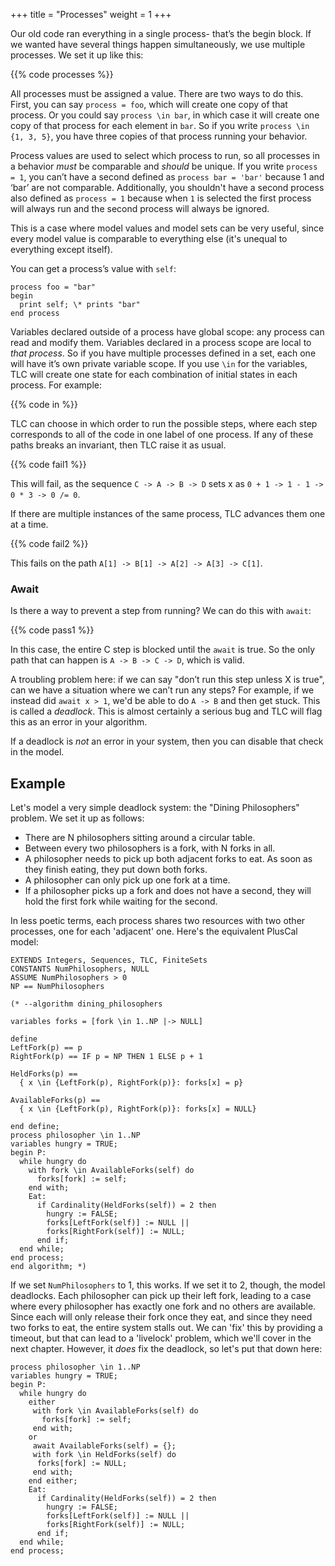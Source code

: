 +++
title = "Processes"
weight = 1
+++

Our old code ran everything in a single process- that’s the begin block. If we wanted have several things happen simultaneously, we use multiple processes. We set it up like this:

{{% code processes %}}

All processes must be assigned a value. There are two ways to do this. First, you can say `process = foo`, which will create one copy of that process. Or you could say `process \in bar`, in which case it will create one copy of that process for each element in `bar`. So if you write `process \in {1, 3, 5}`, you have three copies of that process running your behavior. 

Process values are used to select which process to run, so all processes in a behavior *must* be comparable and *should* be unique. If you write `process = 1`, you can’t have a second defined as `process bar = 'bar'` because 1 and ‘bar’ are not comparable. Additionally, you shouldn't have a second process also defined as `process = 1` because when `1` is selected the first process will always run and the second process will always be ignored.

This is a case where model values and model sets can be very useful, since every model value is comparable to everything else (it's unequal to everything except itself).

You can get a process’s value with `self`:

```tla
process foo = "bar"
begin
  print self; \* prints "bar"
end process
```

Variables declared outside of a process have global scope: any process can read and modify them. Variables declared in a process scope are local to _that process_. So if you have multiple processes defined in a set, each one will have it’s own private variable scope. If you use `\in` for the variables, TLC will create one state for each combination of initial states in each process. For example:

{{% code in %}}

TLC can choose in which order to run the possible steps, where each step corresponds to all of the code in one label of one process. If any of these paths breaks an invariant, then TLC raise it as usual.

{{% code fail1 %}}

This will fail, as the sequence `C -> A -> B -> D` sets x as `0 + 1 -> 1 - 1 -> 0 * 3 -> 0 /= 0`.

If there are multiple instances of the same process, TLC advances them one at a time.

{{% code fail2 %}}

This fails on the path `A[1] -> B[1] -> A[2] -> A[3] -> C[1]`.

### Await

Is there a way to prevent a step from running? We can do this with `await`:

{{% code pass1 %}}

In this case, the entire C step is blocked until the `await` is true. So the only path that can happen is `A -> B -> C -> D`, which is valid.

A troubling problem here: if we can say "don’t run this step unless X is true", can we have a situation where we can’t run any steps? For example, if we instead did `await x > 1`, we'd be able to do `A -> B` and then get stuck. This is called a _deadlock_. This is almost certainly a serious bug and TLC will flag this as an error in your algorithm.

If a deadlock is _not_ an error in your system, then you can disable that check in the model.

## Example

Let's model a very simple deadlock system: the "Dining Philosophers" problem. We set it up as follows:

* There are N philosophers sitting around a circular table.
* Between every two philosophers is a fork, with N forks in all.
* A philosopher needs to pick up both adjacent forks to eat. As soon as they finish eating, they put down both forks.
* A philosopher can only pick up one fork at a time.
* If a philosopher picks up a fork and does not have a second, they will hold the first fork while waiting for the second.

In less poetic terms, each process shares two resources with two other processes, one for each 'adjacent' one. Here's the equivalent PlusCal model:

```tla
EXTENDS Integers, Sequences, TLC, FiniteSets
CONSTANTS NumPhilosophers, NULL
ASSUME NumPhilosophers > 0
NP == NumPhilosophers

(* --algorithm dining_philosophers

variables forks = [fork \in 1..NP |-> NULL]

define
LeftFork(p) == p
RightFork(p) == IF p = NP THEN 1 ELSE p + 1

HeldForks(p) ==
  { x \in {LeftFork(p), RightFork(p)}: forks[x] = p}

AvailableForks(p) ==
  { x \in {LeftFork(p), RightFork(p)}: forks[x] = NULL}

end define;
process philosopher \in 1..NP
variables hungry = TRUE;
begin P:
  while hungry do
    with fork \in AvailableForks(self) do
      forks[fork] := self;
    end with;
    Eat:
      if Cardinality(HeldForks(self)) = 2 then
        hungry := FALSE;
        forks[LeftFork(self)] := NULL ||
        forks[RightFork(self)] := NULL;
      end if;
  end while;
end process;
end algorithm; *)
```

If we set `NumPhilosophers` to 1, this works. If we set it to 2, though, the model deadlocks. Each philosopher can pick up their left fork, leading to a case where every philosopher has exactly one fork and no others are available. Since each will only release their fork once they eat, and since they need two forks to eat, the entire system stalls out. We can 'fix' this by providing a timeout, but that can lead to a 'livelock' problem, which we'll cover in the next chapter. However, it _does_ fix the deadlock, so let's put that down here:

```tla
process philosopher \in 1..NP
variables hungry = TRUE;
begin P:
  while hungry do
    either
     with fork \in AvailableForks(self) do
       forks[fork] := self;
     end with;
    or
     await AvailableForks(self) = {};
     with fork \in HeldForks(self) do
      forks[fork] := NULL;
     end with;
    end either;
    Eat:
      if Cardinality(HeldForks(self)) = 2 then
        hungry := FALSE;
        forks[LeftFork(self)] := NULL ||
        forks[RightFork(self)] := NULL;
      end if;
  end while;
end process;
```
